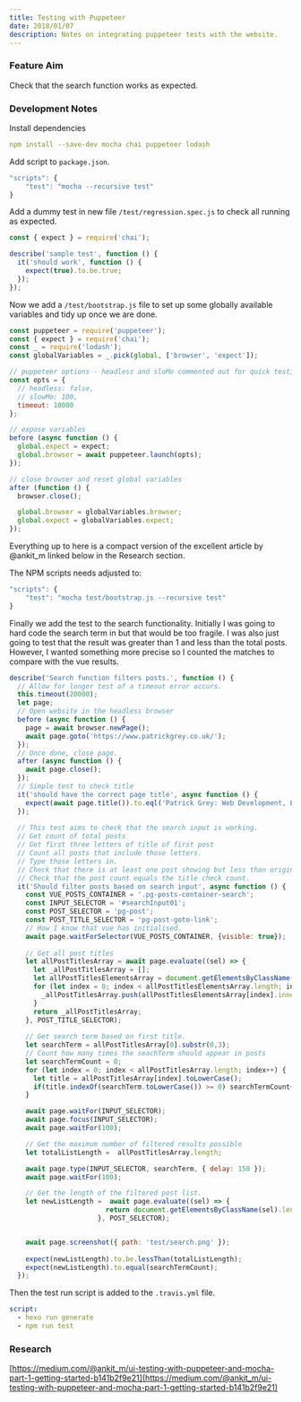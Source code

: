 ```yaml
---
title: Testing with Puppeteer
date: 2018/01/07
description: Notes on integrating puppeteer tests with the website.
---
```

### Feature Aim
Check that the search function works as expected.

### Development Notes
Install dependencies
```yaml
npm install --save-dev mocha chai puppeteer lodash
```

Add script to `package.json`.
```javascript
"scripts": {
    "test": "mocha --recursive test"
}
```

Add a dummy test in new file `/test/regression.spec.js` to check all running as expected.
```javascript
const { expect } = require('chai');

describe('sample test', function () {
  it('should work', function () {
    expect(true).to.be.true;
  });
});
```
Now we add a `/test/bootstrap.js` file to set up some globally available variables and tidy up once we are done.

```javascript
const puppeteer = require('puppeteer');
const { expect } = require('chai');
const _ = require('lodash');
const globalVariables = _.pick(global, ['browser', 'expect']);

// puppeteer options - headless and sloMo commented out for quick testing.
const opts = {
  // headless: false,
  // slowMo: 100,
  timeout: 10000
};

// expose variables
before (async function () {
  global.expect = expect;
  global.browser = await puppeteer.launch(opts);
});

// close browser and reset global variables
after (function () {
  browser.close();

  global.browser = globalVariables.browser;
  global.expect = globalVariables.expect;
});
```

Everything up to here is a compact version of the excellent article by @ankit_m linked below in the Research section.

The NPM scripts needs adjusted to:
```javascript
"scripts": {
    "test": "mocha test/bootstrap.js --recursive test"
}
```

Finally we add the test to the search functionality. Initially I was going to hard code the search term in but that would be too fragile. I was also just going to test that the result was greater than 1 and less than the total posts. However, I wanted something more precise so I counted the matches to compare with the vue results.
```javascript
describe('Search function filters posts.', function () {
  // Allow for longer test of a timeout error occurs.
  this.timeout(20000);
  let page;
  // Open website in the headless browser
  before (async function () {
    page = await browser.newPage();
    await page.goto('https://www.patrickgrey.co.uk/');
  });
  // Once done, close page.
  after (async function () {
    await page.close();
  });
  // Simple test to check title
  it('should have the correct page title', async function () {
    expect(await page.title()).to.eql('Patrick Grey: Web Development, E-learning & Motion Graphics');
  });
 
  // This test aims to check that the search input is working.
  // Get count of total posts
  // Get first three letters of title of first post
  // Count all posts that include those letters.
  // Type those letters in.
  // Check that there is at least one post showing but less than original total.
  // Check that the post count equals the title check count.
  it('Should filter posts based on search input', async function () {
    const VUE_POSTS_CONTAINER = '.pg-posts-container-search';
    const INPUT_SELECTOR = '#searchInput01';
    const POST_SELECTOR = 'pg-post';
    const POST_TITLE_SELECTOR = 'pg-post-goto-link';
    // How I know that vue has initialised.
    await page.waitForSelector(VUE_POSTS_CONTAINER, {visible: true});
    
    // Get all post titles
    let allPostTitlesArray = await page.evaluate((sel) => {
      let _allPostTitlesArray = [];
      let allPostTitlesElementsArray = document.getElementsByClassName(sel);
      for (let index = 0; index < allPostTitlesElementsArray.length; index++) {
        _allPostTitlesArray.push(allPostTitlesElementsArray[index].innerHTML);
      }
      return _allPostTitlesArray;
    }, POST_TITLE_SELECTOR); 
    
    // Get search term based on first title.
    let searchTerm = allPostTitlesArray[0].substr(0,3);
    // Count how many times the seachTerm should appear in posts
    let searchTermCount = 0;
    for (let index = 0; index < allPostTitlesArray.length; index++) {
      let title = allPostTitlesArray[index].toLowerCase();
      if(title.indexOf(searchTerm.toLowerCase()) >= 0) searchTermCount++;
    }

    await page.waitFor(INPUT_SELECTOR);
    await page.focus(INPUT_SELECTOR);
    await page.waitFor(100);

    // Get the maximum number of filtered results possible
    let totalListLength =  allPostTitlesArray.length;

    await page.type(INPUT_SELECTOR, searchTerm, { delay: 150 });
    await page.waitFor(100);

    // Get the length of the filtered post list.
    let newListLength =  await page.evaluate((sel) => {
                        return document.getElementsByClassName(sel).length;
                      }, POST_SELECTOR);


    await page.screenshot({ path: 'test/search.png' });
    
    expect(newListLength).to.be.lessThan(totalListLength);
    expect(newListLength).to.equal(searchTermCount);
  });
```

Then the test run script is added to the `.travis.yml` file.
```yaml
script:
  - hexo run generate
  - npm run test
```

### Research
[https://medium.com/@ankit_m/ui-testing-with-puppeteer-and-mocha-part-1-getting-started-b141b2f9e21](https://medium.com/@ankit_m/ui-testing-with-puppeteer-and-mocha-part-1-getting-started-b141b2f9e21)
